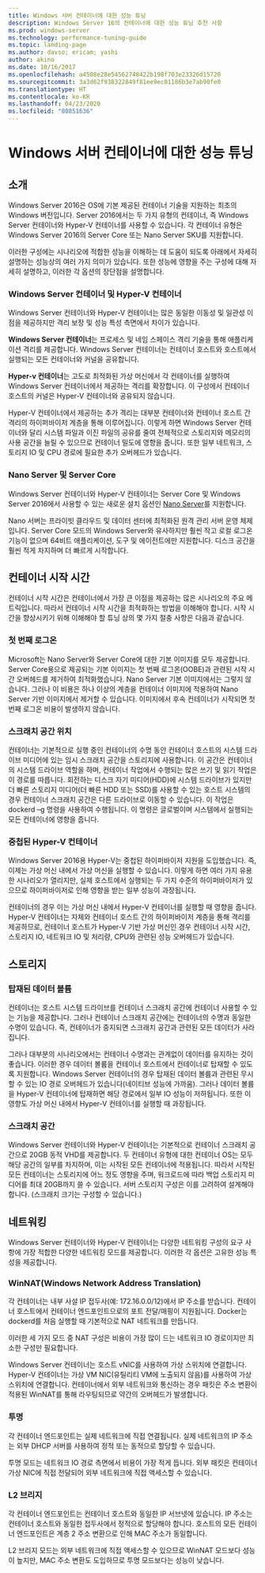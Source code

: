```yaml
---
title: Windows 서버 컨테이너에 대한 성능 튜닝
description: Windows Server 16의 컨테이너에 대한 성능 튜닝 추천 사항
ms.prod: windows-server
ms.technology: performance-tuning-guide
ms.topic: landing-page
ms.author: davso; ericam; yashi
author: akino
ms.date: 10/16/2017
ms.openlocfilehash: a4508e28e54562748422b198f703e23326d15720
ms.sourcegitcommit: 3a3d62f938322849f81ee9ec01186b3e7ab90fe0
ms.translationtype: HT
ms.contentlocale: ko-KR
ms.lasthandoff: 04/23/2020
ms.locfileid: "80851636"
---
```

# <a name="performance-tuning-windows-server-containers"></a>Windows 서버 컨테이너에 대한 성능 튜닝

## <a name="introduction"></a>소개
Windows Server 2016은 OS에 기본 제공된 컨테이너 기술을 지원하는 최초의 Windows 버전입니다. Server 2016에서는 두 가지 유형의 컨테이너, 즉 Windows Server 컨테이너와 Hyper-V 컨테이너를 사용할 수 있습니다. 각 컨테이너 유형은 Windows Server 2016의 Server Core 또는 Nano Server SKU를 지원합니다. 

이러한 구성에는 시나리오에 적합한 성능을 이해하는 데 도움이 되도록 아래에서 자세히 설명하는 성능상의 여러 가지 의미가 있습니다. 또한 성능에 영향을 주는 구성에 대해 자세히 설명하고, 이러한 각 옵션의 장단점을 설명합니다.

### <a name="windows-server-container-and-hyper-v-containers"></a>Windows Server 컨테이너 및 Hyper-V 컨테이너

Windows Server 컨테이너와 Hyper-V 컨테이너는 많은 동일한 이동성 및 일관성 이점을 제공하지만 격리 보장 및 성능 특성 측면에서 차이가 있습니다.

**Windows Server 컨테이너**는 프로세스 및 네임 스페이스 격리 기술을 통해 애플리케이션 격리를 제공합니다. Windows Server 컨테이너는 컨테이너 호스트와 호스트에서 실행되는 모든 컨테이너와 커널을 공유합니다.

**Hyper-v 컨테이너**는 고도로 최적화된 가상 머신에서 각 컨테이너를 실행하여 Windows Server 컨테이너에서 제공하는 격리를 확장합니다. 이 구성에서 컨테이너 호스트의 커널은 Hyper-V 컨테이너와 공유되지 않습니다.

Hyper-V 컨테이너에서 제공하는 추가 격리는 대부분 컨테이너와 컨테이너 호스트 간 격리의 하이퍼바이저 계층을 통해 이루어집니다. 이렇게 하면 Windows Server 컨테이너와 달리 시스템 파일과 이진 파일의 공유를 줄여 전체적으로 스토리지와 메모리의 사용 공간을 늘릴 수 있으므로 컨테이너 밀도에 영향을 줍니다. 또한 일부 네트워크, 스토리지 IO 및 CPU 경로에 필요한 추가 오버헤드가 있습니다.

### <a name="nano-server-and-server-core"></a>Nano Server 및 Server Core

Windows Server 컨테이너와 Hyper-V 컨테이너는 Server Core 및 Windows Server 2016에서 사용할 수 있는 새로운 설치 옵션인 [Nano Server](https://technet.microsoft.com/windows-server-docs/compute/nano-server/getting-started-with-nano-server)를 지원합니다. 

Nano 서버는 프라이빗 클라우드 및 데이터 센터에 최적화된 원격 관리 서버 운영 체제입니다. Server Core 모드의 Windows Server와 유사하지만 훨씬 작고 로컬 로그온 기능이 없으며 64비트 애플리케이션, 도구 및 에이전트에만 지원합니다. 디스크 공간을 훨씬 적게 차지하며 더 빠르게 시작합니다.

## <a name="container-start-up-time"></a>컨테이너 시작 시간
컨테이너 시작 시간은 컨테이너에서 가장 큰 이점을 제공하는 많은 시나리오의 주요 메트릭입니다. 따라서 컨테이너 시작 시간을 최적화하는 방법을 이해해야 합니다. 시작 시간을 향상시키기 위해 이해해야 할 튜닝 상의 몇 가지 절충 사항은 다음과 같습니다.

### <a name="first-logon"></a>첫 번째 로그온

Microsoft는 Nano Server와 Server Core에 대한 기본 이미지를 모두 제공합니다. Server Core용으로 제공되는 기본 이미지는 첫 번째 로그온(OOBE)과 관련된 시작 시간 오버헤드를 제거하여 최적화했습니다. Nano Server 기본 이미지에서는 그렇지 않습니다. 그러나 이 비용은 하나 이상의 계층을 컨테이너 이미지에 적용하여 Nano Server 기반 이미지에서 제거할 수 있습니다. 이미지에서 후속 컨테이너가 시작되면 첫 번째 로그온 비용이 발생하지 않습니다.
### <a name="scratch-space-location"></a>스크래치 공간 위치

컨테이너는 기본적으로 실행 중인 컨테이너의 수명 동안 컨테이너 호스트의 시스템 드라이브 미디어에 있는 임시 스크래치 공간을 스토리지에 사용합니다. 이 공간은 컨테이너의 시스템 드라이브 역할을 하며, 컨테이너 작업에서 수행되는 많은 쓰기 및 읽기 작업은 이 경로를 따릅니다. 회전하는 디스크 자기 미디어(HDD)에 시스템 드라이브가 있지만 더 빠른 스토리지 미디어(더 빠른 HDD 또는 SSD)를 사용할 수 있는 호스트 시스템의 경우 컨테이너 스크래치 공간은 다른 드라이브로 이동할 수 있습니다. 이 작업은 dockerd –g 명령을 사용하여 수행됩니다. 이 명령은 글로벌이며 시스템에서 실행되는 모든 컨테이너에 영향을 줍니다.

### <a name="nested-hyper-v-containers"></a>중첩된 Hyper-V 컨테이너
Windows Server 2016용 Hyper-V는 중첩된 하이퍼바이저 지원을 도입했습니다. 즉, 이제는 가상 머신 내에서 가상 머신을 실행할 수 있습니다. 이렇게 하면 여러 가지 유용한 시나리오가 열리지만, 실제 호스트에서 실행되는 두 가지 수준의 하이퍼바이저가 있으므로 하이퍼바이저로 인해 영향을 받는 일부 성능이 과장됩니다.

컨테이너의 경우 이는 가상 머신 내에서 Hyper-V 컨테이너를 실행할 때 영향을 줍니다. Hyper-V 컨테이너는 자체와 컨테이너 호스트 간의 하이퍼바이저 계층을 통해 격리를 제공하므로, 컨테이너 호스트가 Hyper-V 기반 가상 머신인 경우 컨테이너 시작 시간, 스토리지 IO, 네트워크 IO 및 처리량, CPU와 관련된 성능 오버헤드가 있습니다.

## <a name="storage"></a>스토리지
### <a name="mounted-data-volumes"></a>탑재된 데이터 볼륨

컨테이너는 호스트 시스템 드라이브를 컨테이너 스크래치 공간에 컨테이너 사용할 수 있는 기능을 제공합니다. 그러나 컨테이너 스크래치 공간에는 컨테이너의 수명과 동일한 수명이 있습니다. 즉, 컨테이너가 중지되면 스크래치 공간과 관련된 모든 데이터가 사라집니다.

그러나 대부분의 시나리오에서는 컨테이너 수명과는 관계없이 데이터를 유지하는 것이 좋습니다. 이러한 경우 데이터 볼륨을 컨테이너 호스트에서 컨테이너로 탑재할 수 있도록 지원합니다. Windows Server 컨테이너의 경우 탑재된 데이터 볼륨과 관련된 무시할 수 있는 IO 경로 오버헤드가 있습니다(네이티브 성능에 가까움). 그러나 데이터 볼륨을 Hyper-V 컨테이너에 탑재하면 해당 경로에서 일부 IO 성능이 저하됩니다. 또한 이 영향도 가상 머신 내에서 Hyper-V 컨테이너를 실행할 때 과장됩니다.

### <a name="scratch-space"></a>스크래치 공간

Windows Server 컨테이너와 Hyper-V 컨테이너는 기본적으로 컨테이너 스크래치 공간으로 20GB 동적 VHD를 제공합니다. 두 컨테이너 유형에 대한 컨테이너 OS는 모두 해당 공간의 일부를 차지하며, 이는 시작된 모든 컨테이너에 적용됩니다. 따라서 시작된 모든 컨테이너는 스토리지에 어느 정도 영향을 주며, 워크로드에 따라 백업 스토리지 미디어를 최대 20GB까지 쓸 수 있습니다. 서버 스토리지 구성은 이를 고려하여 설계해야 합니다.
(스크래치 크기는 구성할 수 있습니다.)

## <a name="networking"></a>네트워킹
Windows Server 컨테이너와 Hyper-V 컨테이너는 다양한 네트워킹 구성의 요구 사항에 가장 적합한 다양한 네트워킹 모드를 제공합니다. 이러한 각 옵션은 고유한 성능 특성을 제공합니다.

### <a name="windows-network-address-translation-winnat"></a>WinNAT(Windows Network Address Translation)

각 컨테이너는 내부 사설 IP 접두사(예: 172.16.0.0/12)에서 IP 주소를 받습니다. 컨테이너 호스트에서 컨테이너 엔드포인트으로의 포트 전달/매핑이 지원됩니다. Docker는 dockerd를 처음 실행할 때 기본적으로 NAT 네트워크를 만듭니다.

이러한 세 가지 모드 중 NAT 구성은 비용이 가장 많이 드는 네트워크 IO 경로이지만 최소한 구성만 필요합니다. 

Windows Server 컨테이너는 호스트 vNIC를 사용하여 가상 스위치에 연결합니다. Hyper-V 컨테이너는 가상 VM NIC(유틸리티 VM에 노출되지 않음)를 사용하여 가상 스위치에 연결합니다. 컨테이너에서 외부 네트워크와 통신하는 경우 패킷은 주소 변환이 적용된 WinNAT를 통해 라우팅되므로 약간의 오버헤드가 발생합니다.

### <a name="transparent"></a>투명

각 컨테이너 엔드포인트는 실제 네트워크에 직접 연결됩니다. 실제 네트워크의 IP 주소는 외부 DHCP 서버를 사용하여 정적 또는 동적으로 할당할 수 있습니다.

투명 모드는 네트워크 IO 경로 측면에서 비용이 가장 적게 듭니다. 외부 패킷은 컨테이너 가상 NIC에 직접 전달되어 외부 네트워크에 직접 액세스할 수 있습니다.

### <a name="l2-bridge"></a>L2 브리지
각 컨테이너 엔드포인트는 컨테이너 호스트와 동일한 IP 서브넷에 있습니다. IP 주소는 컨테이너 호스트와 동일한 접두사에서 정적으로 할당해야 합니다. 호스트의 모든 컨테이너 엔드포인트은 계층 2 주소 변환으로 인해 MAC 주소가 동일합니다.

L2 브리지 모드는 외부 네트워크에 직접 액세스할 수 있으므로 WinNAT 모드보다 성능이 높지만, MAC 주소 변환도 도입하므로 투명 모드보다는 성능이 낮습니다.





